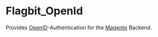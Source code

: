 # Flagbit_OpenId

Provides [OpenID](http://www.openid.net/)-Authentication for the [Magento](http://www.magentocommerce.com/) Backend.